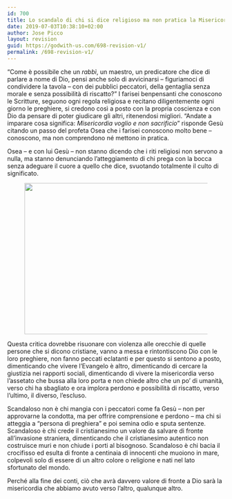 ```yaml
---
id: 700
title: Lo scandalo di chi si dice religioso ma non pratica la Misericordia Mt 9,9-13
date: 2019-07-03T10:38:10+02:00
author: Jose Picco
layout: revision
guid: https://godwith-us.com/698-revision-v1/
permalink: /698-revision-v1/
---
```

“Come è possibile che un _rabbì_, un maestro, un predicatore che dice di parlare a nome di Dio, pensi anche solo di avvicinarsi – figuriamoci di condividere la tavola – con dei pubblici peccatori, della gentaglia senza morale e senza possibilità di riscatto?” I farisei benpensanti che conoscono le Scritture, seguono ogni regola religiosa e recitano diligentemente ogni giorno le preghiere, si credono così a posto con la propria coscienza e con Dio da pensare di poter giudicare gli altri, ritenendosi migliori. “Andate a imparare cosa significa: _Misericordia voglio e non sacrificio_” risponde Gesù citando un passo del profeta Osea che i farisei conoscono molto bene – conoscono, ma non comprendono né mettono in pratica.

Osea – e con lui Gesù – non stanno dicendo che i riti religiosi non servono a nulla, ma stanno denunciando l’atteggiamento di chi prega con la bocca senza adeguare il cuore a quello che dice, svuotando totalmente il culto di significato.<figure class="wp-block-image is-resized">

<img src="https://godwith-us.com/wp-content/uploads/2019/07/Barca.jpg" alt="" class="wp-image-699" width="583" height="350" srcset="https://incercadidio.com/wp-content/uploads/2019/07/Barca.jpg 463w, https://incercadidio.com/wp-content/uploads/2019/07/Barca-300x180.jpg 300w" sizes="(max-width: 583px) 100vw, 583px" /> </figure> 

Questa critica dovrebbe risuonare con violenza alle orecchie di quelle persone che si dicono cristiane, vanno a messa e rintontiscono Dio con le loro preghiere, non fanno peccati eclatanti e per questo si sentono a posto, dimenticando che vivere l’Evangelo è altro, dimenticando di cercare la giustizia nei rapporti sociali, dimenticando di vivere la misericordia verso l’assetato che bussa alla loro porta e non chiede altro che un po’ di umanità, verso chi ha sbagliato e ora implora perdono e possibilità di riscatto, verso l’ultimo, il diverso, l’escluso.

Scandaloso non è chi mangia con i peccatori come fa Gesù – non per approvarne la condotta, ma per offrire comprensione e perdono – ma chi si atteggia a “persona di preghiera” e poi semina odio e sputa sentenze. Scandaloso è chi crede il cristianesimo un valore da salvare di fronte all’invasione straniera, dimenticando che il cristianesimo autentico non costruisce muri e non chiude i porti al bisognoso. Scandaloso è chi bacia il crocifisso ed esulta di fronte a centinaia di innocenti che muoiono in mare, colpevoli solo di essere di un altro colore o religione e nati nel lato sfortunato del mondo.

Perché alla fine dei conti, ciò che avrà davvero valore di fronte a Dio sarà la misericordia che abbiamo avuto verso l’altro, qualunque altro.